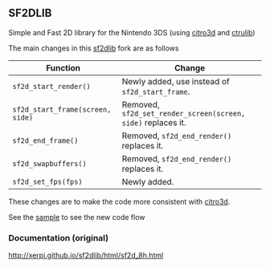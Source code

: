 ## SF2DLIB


Simple and Fast 2D library for the Nintendo 3DS (using [citro3d] and [ctrulib])

The main changes in this [sf2dlib] fork are as follows


| Function                         | Change                                                       |
|----------------------------------|--------------------------------------------------------------|
| `sf2d_start_render()`            | Newly added, use instead of `sf2d_start_frame`.              |
| `sf2d_start_frame(screen, side)` | Removed, `sf2d_set_render_screen(screen, side)` replaces it. |
| `sf2d_end_frame()`               | Removed, `sf2d_end_render()` replaces it.                    |
| `sf2d_swapbuffers()`             | Removed, `sf2d_end_render()` replaces it.                    |
| `sf2d_set_fps(fps)`              | Newly added.                                                 |


These changes are to make the code more consistent with [citro3d].

See the [sample] to see the new code flow


### Documentation (original)
http://xerpi.github.io/sf2dlib/html/sf2d_8h.html

[//]: # (These are reference links used in the body of this note and get stripped out when the markdown processor does its job. There is no need to format nicely because it shouldn't be seen. Thanks SO - http://stackoverflow.com/questions/4823468/store-comments-in-markdown-syntax)


[citro3d]: <https://github.com/fincs/citro3d>
[ctrulib]: <https://github.com/smealum/ctrulib>
[sample]: <https://github.com/TricksterGuy/sf2dlib/blob/master/sample/source/main.c>
[sf2dlib]: <https://github.com/xerpi/sf2dlib>
